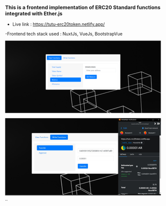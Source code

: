 ### This is a frontend implementation of ERC20 Standard functions integrated with Ether.js
- Live link : https://tutu-erc20token.netlify.app/

-Frontend tech stack used : NuxtJs, VueJs, BootstrapVue

![image](./image/screencapture-tutu-erc20token-netlify-app-2022-10-25-17_08_37.png?raw=true "Optional Title")

![image](./image//22.JPG "Optional Title")..



